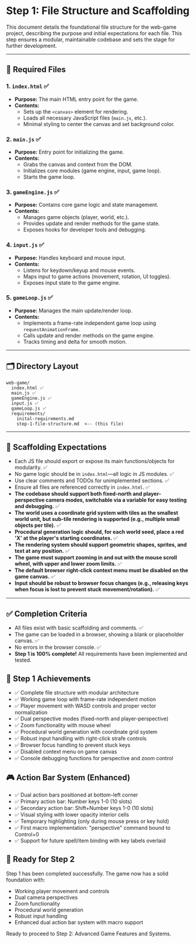 # Step 1: File Structure and Scaffolding

This document details the foundational file structure for the web-game project, describing the purpose and initial expectations for each file. This step ensures a modular, maintainable codebase and sets the stage for further development.

---

## 📁 Required Files

### 1. `index.html` ✅
- **Purpose:** The main HTML entry point for the game.
- **Contents:**
  - Sets up the `<canvas>` element for rendering.
  - Loads all necessary JavaScript files (`main.js`, etc.).
  - Minimal styling to center the canvas and set background color.

### 2. `main.js` ✅
- **Purpose:** Entry point for initializing the game.
- **Contents:**
  - Grabs the canvas and context from the DOM.
  - Initializes core modules (game engine, input, game loop).
  - Starts the game loop.

### 3. `gameEngine.js` ✅
- **Purpose:** Contains core game logic and state management.
- **Contents:**
  - Manages game objects (player, world, etc.).
  - Provides update and render methods for the game state.
  - Exposes hooks for developer tools and debugging.

### 4. `input.js` ✅
- **Purpose:** Handles keyboard and mouse input.
- **Contents:**
  - Listens for keydown/keyup and mouse events.
  - Maps input to game actions (movement, rotation, UI toggles).
  - Exposes input state to the game engine.

### 5. `gameLoop.js` ✅
- **Purpose:** Manages the main update/render loop.
- **Contents:**
  - Implements a frame-rate independent game loop using `requestAnimationFrame`.
  - Calls update and render methods on the game engine.
  - Tracks timing and delta for smooth motion.

---

## 🗂️ Directory Layout

```
web-game/
  index.html ✅
  main.js ✅
  gameEngine.js ✅
  input.js ✅
  gameLoop.js ✅
  requirements/
    inital-requirements.md
    step-1-file-structure.md  <-- (this file)
```

---

## 📝 Scaffolding Expectations
- Each JS file should export or expose its main functions/objects for modularity. ✅
- No game logic should be in `index.html`—all logic in JS modules. ✅
- Use clear comments and TODOs for unimplemented sections. ✅
- Ensure all files are referenced correctly in `index.html`. ✅
- **The codebase should support both fixed-north and player-perspective camera modes, switchable via a variable for easy testing and debugging.** ✅
- **The world uses a coordinate grid system with tiles as the smallest world unit, but sub-tile rendering is supported (e.g., multiple small objects per tile).** ✅
- **Procedural generation logic should, for each world seed, place a red 'X' at the player's starting coordinates.** ✅
- **The rendering system should support geometric shapes, sprites, and text at any position.** ✅
- **The game must support zooming in and out with the mouse scroll wheel, with upper and lower zoom limits.** ✅
- **The default browser right-click context menu must be disabled on the game canvas.** ✅
- **Input should be robust to browser focus changes (e.g., releasing keys when focus is lost to prevent stuck movement/rotation).** ✅

---

## ✅ Completion Criteria
- All files exist with basic scaffolding and comments. ✅
- The game can be loaded in a browser, showing a blank or placeholder canvas. ✅
- No errors in the browser console. ✅
- **Step 1 is 100% complete!** All requirements have been implemented and tested.

## 🎯 Step 1 Achievements
- ✅ Complete file structure with modular architecture
- ✅ Working game loop with frame-rate independent motion
- ✅ Player movement with WASD controls and proper vector normalization
- ✅ Dual perspective modes (fixed-north and player-perspective)
- ✅ Zoom functionality with mouse wheel
- ✅ Procedural world generation with coordinate grid system
- ✅ Robust input handling with right-click strafe controls
- ✅ Browser focus handling to prevent stuck keys
- ✅ Disabled context menu on game canvas
- ✅ Console debugging functions for perspective and zoom control

## 🎮 Action Bar System (Enhanced)
- ✅ Dual action bars positioned at bottom-left corner
- ✅ Primary action bar: Number keys 1-0 (10 slots)
- ✅ Secondary action bar: Shift+Number keys 1-0 (10 slots)
- ✅ Visual styling with lower opacity interior cells
- ✅ Temporary highlighting (only during mouse press or key hold)
- ✅ First macro implementation: "perspective" command bound to Control+0
- ✅ Support for future spell/item binding with key labels overlaid

## 🚀 Ready for Step 2
Step 1 has been completed successfully. The game now has a solid foundation with:
- Working player movement and controls
- Dual camera perspectives
- Zoom functionality
- Procedural world generation
- Robust input handling
- Enhanced dual action bar system with macro support

Ready to proceed to Step 2: Advanced Game Features and Systems. 